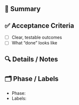 ## 📌 Summary
<!-- One-sentence description of the task -->

## ✅ Acceptance Criteria
- [ ] Clear, testable outcomes
- [ ] What “done” looks like

## 🔍 Details / Notes
<!-- Extra context, links to docs, screenshots, related issues -->

## 🗂 Phase / Labels
- Phase: <!-- e.g., Phase 0, Phase 1 -->
- Labels: <!-- e.g., security, api, n8n -->
